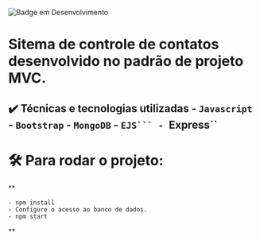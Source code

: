 ![Badge em Desenvolvimento](http://img.shields.io/static/v1?label=STATUS&message=EM%20DESENVOLVIMENTO&color=GREEN&style=for-the-badge)

# Sitema de controle de contatos desenvolvido no padrão de projeto MVC.

## ✔️ Técnicas e tecnologias utilizadas - ``Javascript`` - ``Bootstrap`` - ``MongoDB`` - ``EJS``` - ``Express`` ##


# 🛠️ Para rodar o projeto:

**
    
    - npm install
    - Configure o acesso ao banco de dados.
    - npm start

**




